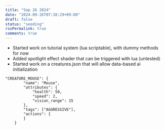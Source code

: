 ```yaml
---
title: "Sep 26 2024"
date: "2024-09-26T07:38:29+09:00"
draft: false
status: "seeding"
rssPermalink: true
comments: true
---
```

- Started work on tutorial system (lua scriptable), with dummy methods for now
- Added spotlight effect shader that can be triggered with lua (untested)
- Started work on a creatures.json that will allow data-based ai initialization 
```
"CREATURE_MOUSE": {
        "name": "Mouse",
        "attributes": {
            "health": 50,
            "speed": 2,
            "vision_range": 15
        },
        "tags": ["AGGRESSIVE"],
        "actions": {
        }
    }
```
